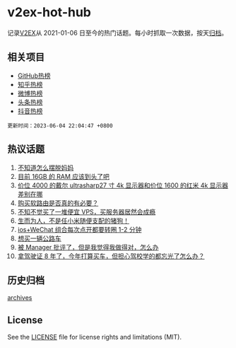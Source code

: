 # v2ex-hot-hub

 记录[V2EX](https://www.v2ex.com/)从 2021-01-06 日至今的热门话题。每小时抓取一次数据，按天[归档](archives)。
 
 ## 相关项目

- [GitHub热榜](https://github.com/lonnyzhang423/github-hot-hub)
- [知乎热榜](https://github.com/lonnyzhang423/zhihu-hot-hub)
- [微博热榜](https://github.com/lonnyzhang423/weibo-hot-hub)
- [头条热榜](https://github.com/lonnyzhang423/toutiao-hot-hub)
- [抖音热榜](https://github.com/lonnyzhang423/douyin-hot-hub)


 `更新时间：2023-06-04 22:04:47 +0800`

## 热议话题

1. [不知道怎么摆脱妈妈](https://www.v2ex.com/t/945555)
1. [目前 16GB 的 RAM 应该到头了吧](https://www.v2ex.com/t/945575)
1. [价位 4000 的戴尔 ultrasharp27 寸 4k 显示器和价位 1600 的红米 4k 显示器差别在哪](https://www.v2ex.com/t/945602)
1. [购买软路由是否真的有必要？](https://www.v2ex.com/t/945653)
1. [不知不觉买了一堆便宜 VPS，买服务器居然会成瘾](https://www.v2ex.com/t/945609)
1. [生而为人，不是任小米随便支配的猪狗！](https://www.v2ex.com/t/945694)
1. [ios+WeChat 组合每次点开都要转圈 1-2 分钟](https://www.v2ex.com/t/945599)
1. [想买一辆公路车](https://www.v2ex.com/t/945630)
1. [被 Manager 批评了，但是我觉得我做得对，怎么办](https://www.v2ex.com/t/945593)
1. [拿驾驶证 8 年了，今年打算买车，但担心驾校学的都忘光了怎么办？](https://www.v2ex.com/t/945656)

## 历史归档

[archives](archives)

## License

See the [LICENSE](LICENSE) file for license rights and limitations (MIT).
